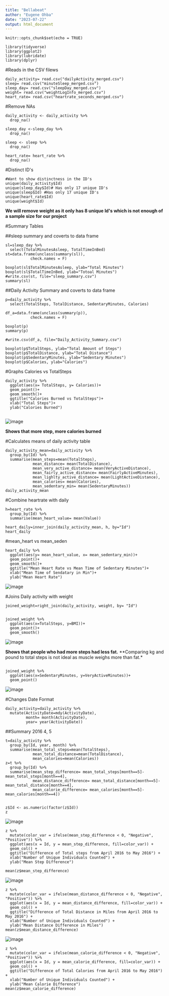 ```yaml
---
title: "Bellabeat"
author: "Eugene Ohba"
date: "2023-07-22"
output: html_document
---
```


```{r setup, include=FALSE}
knitr::opts_chunk$set(echo = TRUE)
```

```{r}
library(tidyverse)
library(ggplot2)
library(lubridate)
library(dplyr)
```

#Reads in the CSV filews

```{r}
daily_activity= read.csv("dailyActivity_merged.csv")
sleep= read.csv("minuteSleep_merged.csv")
sleep_day= read.csv("sleepDay_merged.csv")
weight= read.csv("weightLogInfo_merged.csv")
heart_rate= read.csv("heartrate_seconds_merged.csv")
```

#Remove NAs

```{r}
daily_activity <- daily_activity %>%
  drop_na()

sleep_day <-sleep_day %>%
  drop_na()

sleep <- sleep %>%
  drop_na()

heart_rate= heart_rate %>% 
  drop_na()
```

#Distinct ID's

```{r}
#Want to show distinctness in the ID's
unique(daily_activity$Id)
unique(sleep_day$Id)# Has only 17 unique ID's
unique(sleep$Id) #Has only 17 unique ID's
unique(heart_rate$Id)
unique(weight$Id)
```

**We will remove weight as it only has 8 unique Id's which is not enough of a sample size for our project**

#Summary Tables

##sleep summary and coverts to data frame

```{r}
sl=sleep_day %>% 
  select(TotalMinutesAsleep, TotalTimeInBed)
st=data.frame(unclass(summary(sl)), 
           check.names = F)

boxplot(sl$TotalMinutesAsleep, ylab="Total Minutes")
boxplot(sl$TotalTimeInBed, ylab="Totoal Minutes")
#write.csv(st, file="sleep_summary.csv")
summary(sl)
```

##Daily Activity Summary and coverts to data frame

```{r}
p=daily_activity %>% 
  select(TotalSteps, TotalDistance, SedentaryMinutes, Calories)

df_a=data.frame(unclass(summary(p)),
           check.names = F)

boxplot(p)
summary(p)

#write.csv(df_a, file="Daily_Activity_Summary.csv")
```

```{r}
boxplot(p$TotalSteps, ylab="Total Amount of Steps")
boxplot(p$TotalDistance, ylab="Total Distance")
boxplot(p$SedentaryMinutes, ylab="Sedentary Minutes")
boxplot(p$Calories, ylab="Calories")
```













#Graphs Calories vs TotalSteps

```{r}
daily_activity %>% 
  ggplot(aes(x= TotalSteps, y= Calories))+
  geom_point()+
  geom_smooth()+
  ggtitle("Calories Burned vs TotalSteps")+
  xlab("Total Steps")+
  ylab("Calories Burned")
  
```
![image](https://github.com/Eugenefut19/BellaBeat/assets/134546229/f2b19d53-28e1-4b1d-8680-5b36a5615863)


**Shows that more step, more calories burned**

#Calculates means of daily activity table

```{r}
daily_activity_mean=daily_activity %>% 
  group_by(Id) %>%  
  summarise(mean_steps=mean(TotalSteps),
            mean_distance= mean(TotalDistance),
            mean_very_active_distance= mean(VeryActiveDistance),
            mean_fairly_active_distance= mean(FairlyActiveMinutes),
            mean_lighlty_active_distance= mean(LightActiveDistance),
            mean_calories= mean(Calories),
            mean_sedentary_min= mean(SedentaryMinutes))
daily_activity_mean
```

#Combine heartrate with daily

```{r}
h=heart_rate %>% 
  group_by(Id) %>% 
  summarise(mean_heart_value= mean(Value))

heart_daily=inner_join(daily_activity_mean, h, by="Id")
heart_daily
```

#mean_heart vs mean_seden

```{r}
heart_daily %>% 
  ggplot(aes(y= mean_heart_value, x= mean_sedentary_min))+
  geom_point()+
  geom_smooth()+
  ggtitle("Mean Heart Rate vs Mean Time of Sedentary Minutes")+
  xlab("Mean Time of Sendatary in Min")+
  ylab("Mean Heart Rate")
```
![image](https://github.com/Eugenefut19/BellaBeat/assets/134546229/80e58c18-d541-4095-af3b-7b5875e3bcce)

#Joins Daily activity with weight

```{r}
joined_weight=right_join(daily_activity, weight, by= "Id")


joined_weight %>% 
  ggplot(aes(x=TotalSteps, y=BMI))+
  geom_point()+
  geom_smooth()
```
![image](https://github.com/Eugenefut19/BellaBeat/assets/134546229/ce0017d3-5f1f-409b-a119-72d205c0007c)

**Shows that people who had more steps had less fat.** \*\*Comparing kg and pound to total steps is not ideal as muscle weighs more than fat.\*

```{r}

joined_weight %>% 
  ggplot(aes(x=SedentaryMinutes, y=VeryActiveMinutes))+
  geom_point()
```
![image](https://github.com/Eugenefut19/BellaBeat/assets/134546229/7309a3a7-a624-43b8-9d5b-d669071a70e3)

#Changes Date Format

```{r}
daily_activity=daily_activity %>% 
  mutate(ActivityDate=mdy(ActivityDate),
         month= month(ActivityDate),
         year= year(ActivityDate)) 
```

##Summary 2016 4, 5

```{r}
t=daily_activity %>% 
  group_by(Id, year, month) %>% 
  summarise(mean_total_steps=mean(TotalSteps),
            mean_total_distance=mean(TotalDistance),
            mean_calories=mean(Calories))
z=t %>% 
  group_by(Id) %>% 
  summarise(mean_step_difference= mean_total_steps[month==5]- mean_total_steps[month==4],
            mean_distance_difference= mean_total_distance[month==5]- mean_total_distance[month==4],
            mean_calorie_difference= mean_calories[month==5]- mean_calories[month==4])


z$Id <- as.numeric(factor(z$Id))
z
```
![image](https://github.com/Eugenefut19/BellaBeat/assets/134546229/29ba6cbd-a864-4d7e-a09b-384d961be588)

```{r}
z %>% 
  mutate(color_var = ifelse(mean_step_difference < 0, "Negative", "Positive")) %>%
  ggplot(aes(x = Id, y = mean_step_difference, fill=color_var)) +
  geom_col() +
  ggtitle("Difference of Total steps from April 2016 to May 2016") +
  xlab("Number of Unique Individuals Counted") +
  ylab("Mean Step Difference")

mean(z$mean_step_difference)
```
![image](https://github.com/Eugenefut19/BellaBeat/assets/134546229/3021553b-2f68-4c2b-b853-8df88a60ba72)

```{r}
z %>% 
  mutate(color_var = ifelse(mean_distance_difference < 0, "Negative", "Positive")) %>%
  ggplot(aes(x = Id, y = mean_distance_difference, fill=color_var)) +
  geom_col() +
  ggtitle("Difference of Total Distance in Miles from April 2016 to May 2016") +
  xlab("Number of Unique Individuals Counted") +
  ylab("Mean Distance Difference in Miles")
mean(z$mean_distance_difference)
```
![image](https://github.com/Eugenefut19/BellaBeat/assets/134546229/408ec1af-12bb-4768-a7f7-39a855975a9e)

```{r}
z %>% 
  mutate(color_var = ifelse(mean_calorie_difference < 0, "Negative", "Positive")) %>%
  ggplot(aes(x = Id, y = mean_calorie_difference, fill=color_var)) +
  geom_col() +
  ggtitle("Difference of Total Calories from April 2016 to May 2016") +
  xlab("Number of Unique Individuals Counted") +
  ylab("Mean Calorie Difference")
mean(z$mean_calorie_difference)
```
